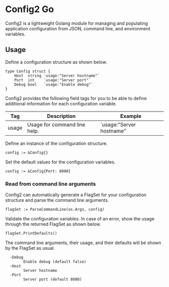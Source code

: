 # Config2 Go

Config2 is a lightweight Golang module for managing and populating application configuration from JSON, command line, and environment variables.

## Usage

Define a configuration structure as shown below.

```Golang
type Config struct {
	Host  string `usage:"Server hostname"`
	Port  int    `usage:"Server port"`
	Debug bool   `usage:"Enable debug"`
}
```

Config2 provides the following field tags for you to be able to define additional information for each configuration variable.

Tag | Description | Example
--- | --- | ---
usage | Usage for command line help. | `usage:"Server hostname"

Define an instance of the configuration structure.

```Golang
config := &Config{}
```

Set the default values for the configuration variables.

```Golang
config := &Config{Port: 8080}
```
### Read from command line arguments

Config2 can automatically generate a FlagSet for your configuration structure and parse the command line arguments.

```Golang
flagSet := ParseCommandLine(os.Args, config)
```

Validate the configuration variables. In case of an error, show the usage through the returned FlagSet as shown below.

```Golang
flagSet.PrintDefaults()
```

The command line arguments, their usage, and their defaults will be shown by the FlagSet as usual.

```
  -Debug
        Enable debug (default false)
  -Host
        Server hostname
  -Port
        Server port (default 8080)
```
